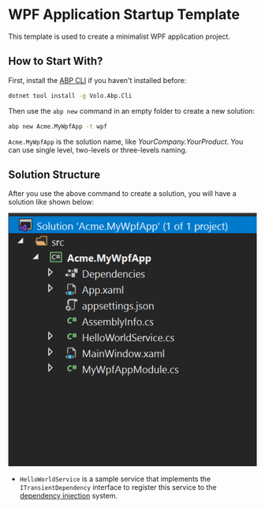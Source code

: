 # WPF Application Startup Template

This template is used to create a minimalist WPF application project.

## How to Start With?

First, install the [ABP CLI](../cli) if you haven't installed before:

````bash
dotnet tool install -g Volo.Abp.Cli
````

Then use the `abp new` command in an empty folder to create a new solution:

````bash
abp new Acme.MyWpfApp -t wpf
````

`Acme.MyWpfApp` is the solution name, like *YourCompany.YourProduct*. You can use single level, two-levels or three-levels naming.

## Solution Structure

After you use the above command to create a solution, you will have a solution like shown below:

![basic-wpf-application-solution](../images/basic-wpf-application-solution.png)

* `HelloWorldService` is a sample service that implements the `ITransientDependency` interface to register this service to the [dependency injection](../framework/fundamentals/dependency-injection.md) system.